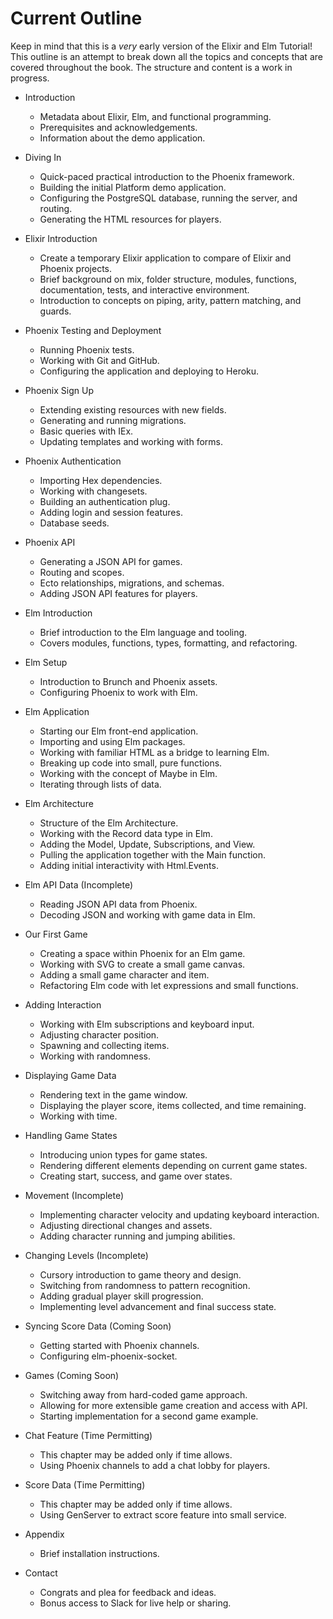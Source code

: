 # Current Outline

Keep in mind that this is a _very_ early version of the Elixir and Elm
Tutorial! This outline is an attempt to break down all the topics and concepts
that are covered throughout the book. The structure and content is a work in
progress.

- Introduction
  - Metadata about Elixir, Elm, and functional programming.
  - Prerequisites and acknowledgements.
  - Information about the demo application.

- Diving In
  - Quick-paced practical introduction to the Phoenix framework.
  - Building the initial Platform demo application.
  - Configuring the PostgreSQL database, running the server, and routing.
  - Generating the HTML resources for players.

- Elixir Introduction
  - Create a temporary Elixir application to compare of Elixir and Phoenix
    projects.
  - Brief background on mix, folder structure, modules, functions,
    documentation, tests, and interactive environment.
  - Introduction to concepts on piping, arity, pattern matching, and guards.

- Phoenix Testing and Deployment
  - Running Phoenix tests.
  - Working with Git and GitHub.
  - Configuring the application and deploying to Heroku.

- Phoenix Sign Up
  - Extending existing resources with new fields.
  - Generating and running migrations.
  - Basic queries with IEx.
  - Updating templates and working with forms.

- Phoenix Authentication
  - Importing Hex dependencies.
  - Working with changesets.
  - Building an authentication plug.
  - Adding login and session features.
  - Database seeds.

- Phoenix API
  - Generating a JSON API for games.
  - Routing and scopes.
  - Ecto relationships, migrations, and schemas.
  - Adding JSON API features for players.

- Elm Introduction
  - Brief introduction to the Elm language and tooling.
  - Covers modules, functions, types, formatting, and refactoring.

- Elm Setup
  - Introduction to Brunch and Phoenix assets.
  - Configuring Phoenix to work with Elm.

- Elm Application
  - Starting our Elm front-end application.
  - Importing and using Elm packages.
  - Working with familiar HTML as a bridge to learning Elm.
  - Breaking up code into small, pure functions.
  - Working with the concept of Maybe in Elm.
  - Iterating through lists of data.

- Elm Architecture
  - Structure of the Elm Architecture.
  - Working with the Record data type in Elm.
  - Adding the Model, Update, Subscriptions, and View.
  - Pulling the application together with the Main function.
  - Adding initial interactivity with Html.Events.

- Elm API Data (Incomplete)
  - Reading JSON API data from Phoenix.
  - Decoding JSON and working with game data in Elm.

- Our First Game
  - Creating a space within Phoenix for an Elm game.
  - Working with SVG to create a small game canvas.
  - Adding a small game character and item.
  - Refactoring Elm code with let expressions and small functions.

- Adding Interaction
  - Working with Elm subscriptions and keyboard input.
  - Adjusting character position.
  - Spawning and collecting items.
  - Working with randomness.

- Displaying Game Data
  - Rendering text in the game window.
  - Displaying the player score, items collected, and time remaining.
  - Working with time.

- Handling Game States
  - Introducing union types for game states.
  - Rendering different elements depending on current game states.
  - Creating start, success, and game over states.

- Movement (Incomplete)
  - Implementing character velocity and updating keyboard interaction.
  - Adjusting directional changes and assets.
  - Adding character running and jumping abilities.

- Changing Levels (Incomplete)
  - Cursory introduction to game theory and design.
  - Switching from randomness to pattern recognition.
  - Adding gradual player skill progression.
  - Implementing level advancement and final success state.

- Syncing Score Data (Coming Soon)
  - Getting started with Phoenix channels.
  - Configuring elm-phoenix-socket.

- Games (Coming Soon)
  - Switching away from hard-coded game approach.
  - Allowing for more extensible game creation and access with API.
  - Starting implementation for a second game example.

- Chat Feature (Time Permitting)
  - This chapter may be added only if time allows.
  - Using Phoenix channels to add a chat lobby for players.

- Score Data (Time Permitting)
  - This chapter may be added only if time allows.
  - Using GenServer to extract score feature into small service.

- Appendix
  - Brief installation instructions.

- Contact
  - Congrats and plea for feedback and ideas.
  - Bonus access to Slack for live help or sharing.
